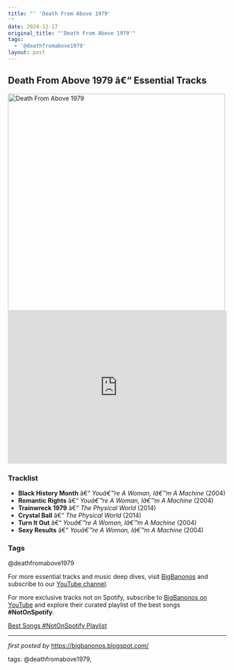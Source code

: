 ```yaml
---
title: "' 'Death From Above 1979'
'"
date: 2024-12-17
original_title: "'Death From Above 1979'"
tags:
  - '@deathfromabove1979'
layout: post
---
```

<h2>Death From Above 1979 â€“ Essential Tracks</h2> <div > <img alt="Death From Above 1979" src="https://consequence.net/wp-content/uploads/2014/09/death-from-above-1979.jpg?quality=80" width="500" />
</div> <iframe allow="autoplay; clipboard-write; encrypted-media; fullscreen; picture-in-picture" frameborder="0" height="352" loading="lazy" src="https://open.spotify.com/embed/playlist/5AhzDGBwAX8W9tzj9tfFq4?utm_source=generator" width="100%"></iframe> <h3>Tracklist</h3>
<ul> <li><strong>Black History Month</strong> â€“ <em>Youâ€™re A Woman, Iâ€™m A Machine</em> (2004)</li> <li><strong>Romantic Rights</strong> â€“ <em>Youâ€™re A Woman, Iâ€™m A Machine</em> (2004)</li> <li><strong>Trainwreck 1979</strong> â€“ <em>The Physical World</em> (2014)</li> <li><strong>Crystal Ball</strong> â€“ <em>The Physical World</em> (2014)</li> <li><strong>Turn It Out</strong> â€“ <em>Youâ€™re A Woman, Iâ€™m A Machine</em> (2004)</li> <li><strong>Sexy Results</strong> â€“ <em>Youâ€™re A Woman, Iâ€™m A Machine</em> (2004)</li></ul><ul>
</ul> <h3>Tags</h3>
<p>@deathfromabove1979</p> <p>For more essential tracks and music deep dives, visit <a href="https://bigbanonos.blogspot.com/" target="_blank">BigBanonos</a> and subscribe to our <a href="https://www.youtube.com/@BigBanonos" target="_blank">YouTube channel</a>.</p>


<!--Subscribe and Playlist Links-->
<div>
    <p>For more exclusive tracks not on Spotify, subscribe to <a href="https://www.youtube.com/@BigBanonos" target="_blank">BigBanonos on YouTube</a> and explore their curated playlist of the best songs <strong>#NotOnSpotify</strong>.</p>
    <p><a href="https://www.youtube.com/playlist?list=PLtuNtuTatqI0kFahUCbtbfenC_ET5O_tr" target="_blank">Best Songs #NotOnSpotify Playlist<br /></a></p></div>

<hr />

<p><em>first posted by</em> <a href="https://bigbanonos.blogspot.com/" rel="noopener" target="_new">https://bigbanonos.blogspot.com/</a></p>

<p>tags: @deathfromabove1979,</p>
